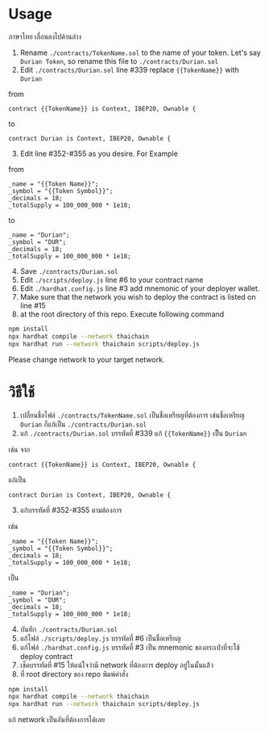 # Usage
ภาษาไทย เลื่อนลงไปด้านล่าง


1. Rename `./contracts/TokenName.sol` to the name of your token. 
   Let's say `Durian Token`, so rename this file to `./contracts/Durian.sol`
2. Edit `./contracts/Durian.sol` line #339 replace `{{TokenName}}` with `Durian`

from
```
contract {{TokenName}} is Context, IBEP20, Ownable {
```
to
```
contract Durian is Context, IBEP20, Ownable {
```
3. Edit line #352-#355 as you desire. For Example

from
```
_name = "{{Token Name}}";
_symbol = "{{Token Symbol}}";
_decimals = 18;
_totalSupply = 100_000_000 * 1e18;
```

to
```
_name = "Durian";
_symbol = "DUR";
_decimals = 18;
_totalSupply = 100_000_000 * 1e18;
```

4. Save `./contracts/Durian.sol`
5. Edit `./scripts/deploy.js` line #6 to your contract name
6. Edit `./hardhat.config.js` line #3 add mnemonic of your deployer wallet.
7. Make sure that the network you wish to deploy the contract is listed on line #15
8. at the root directory of this repo. Execute following command

```bash
npm install
npx hardhat compile --network thaichain
npx hardhat run --network thaichain scripts/deploy.js
```
Please change network to your target network.

# วิธีใช้

1. เปลี่ยนชื่อไฟล์ `./contracts/TokenName.sol` เป็นชื่อเหรียญที่ต้องการ
   เช่นชื่อเหรียญ `Durian` ก็แก้เป็น `./contracts/Durian.sol`
2. แก้ `./contracts/Durian.sol` บรรทัดที่ #339 แก้ `{{TokenName}}` เป็็น `Durian`

เช่น จาก
```
contract {{TokenName}} is Context, IBEP20, Ownable {
```
แก้เป็น
```
contract Durian is Context, IBEP20, Ownable {
```
3. แก้บรรทัดที่ #352-#355 ตามต้องการ

เช่น
```
_name = "{{Token Name}}";
_symbol = "{{Token Symbol}}";
_decimals = 18;
_totalSupply = 100_000_000 * 1e18;
```

เป็น
```
_name = "Durian";
_symbol = "DUR";
_decimals = 18;
_totalSupply = 100_000_000 * 1e18;
```

4. บันทึก `./contracts/Durian.sol`
5. แก้ไฟล์ `./scripts/deploy.js` บรรทัดที่ #6 เป็นชื่อเหรียญ
6. แก้ไฟล์ `./hardhat.config.js` บรรทัดที่ #3 เป็น mnemonic ของกระเป๋าที่จะใช้ deploy contract
7. เช็คบรรทัดที่ #15 ให้แน่ใจว่ามี network ที่ต้องการ deploy อยู่ในนั้นแล้้ว
8. ที่ root directory ของ repo พิมพ์คำสั่ง

```bash
npm install
npx hardhat compile --network thaichain
npx hardhat run --network thaichain scripts/deploy.js
```
แก้ network เป็นอันที่ต้องการได้เลย

